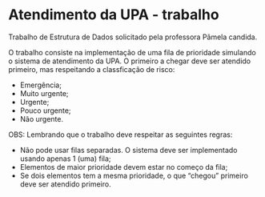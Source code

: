 <h1>Atendimento da UPA - trabalho</h1>

Trabalho de Estrutura de Dados solicitado pela professora Pâmela candida.

O trabalho consiste na implementação de uma fila de prioridade simulando o sistema de atendimento da UPA. O primeiro a chegar deve ser atendido primeiro, mas respeitando a classficação de risco:
<ul>
<li>Emergência;
<li>Muito urgente;
<li>Urgente;
<li>Pouco urgente;<li>
Não urgente.
</ul>

OBS: Lembrando que o trabalho deve respeitar as seguintes regras:

<ul>
<li>Não pode usar filas separadas. O sistema deve ser implementado usando apenas 1 (uma) fila;
<li>Elementos de maior prioridade devem estar no começo da fila;
<li>Se dois elementos tem a mesma prioridade, o que “chegou” primeiro deve ser atendido primeiro.
</ul>

